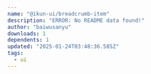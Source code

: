 ```yaml
---
name: "@ikun-ui/breadcrumb-item"
description: "ERROR: No README data found!"
author: "baiwusanyu"
downloads: 1
dependents: 1
updated: "2025-01-24T03:48:36.585Z"
tags: 
  - ui
---
```

